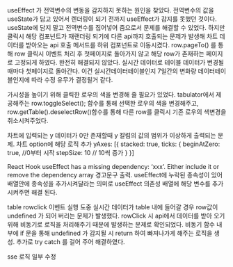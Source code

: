 useEffect 가 전역변수의 변동을 감지하지 못하는 원인을 찾았다.
전역변수의 값을 useState가 담고 있어서 렌더링이 되기 전까지 useEffect가 감지를 못했던 것이다.
useState에 담지 말고 전역변수를 집어넣어 줌으로서 문제를 해결할 수 있었다.
하지만 클릭시 해당 컴포넌트가 재랜더링 되기에 다른 api까지 호출되는 문제가 발생해 차트 데이터를 받아오는 api 호출 메서드를 하위 컴포넌트로 이동시켰다.
row.pageTo() 를 통해 row 클릭시 이벤트 처리 후 첫페이지로 돌아가지 않고 해당 row가 존재하는 페이지로 고정되게 하였다.
완전히 해결되지 않았다. 실시간 데이터로 테이블 데이터가 변경될때마다 첫페이지로 돌아간다.
이건 실시간데이터테이블인지 7일간의 변화량 데이터테이블인지에 따라 수정 유무가 결정될거 같다.

가시성을 높이기 위해 클릭한 로우의 색을 변경해 줄 필요가 있었다.
tabulator에서 제공해주는 row.toggleSelect(); 함수를 통해 선택한 로우의 색을 변경해주고, row.getTable().deselectRow()함수를 통해 다른 row를 클릭시 기존 로우의 색변경을 취소시켜주었다.

차트에 입력되는 y 데이터가 0만 존재할때 y 칼럼의 값의 범위가 이상하게 출력되는 문제.
차트 option에 해당 로직 추가
yAxes: [{
                stacked: true,
                ticks: {
                    beginAtZero: true, //0부터 시작
                    stepSize: 10 // 10씩 증가
                }
            }] 


React Hook useEffect has a missing dependency: ‘xxx’. Either include it or remove the dependency array 경고문구 출력.
 useEffect에 누락된 종속성이 있어 배열안에 종속성을 추가시켜달라는 의미로 useEffect 의존성 배열에 해당 변수를 추가시켜주면 해결 된다.

table rowclick 이벤트 실행 도중 실시간 데이터가 table 내에 들어갈 경우 row값이 undefined 가 되어 버리는 문제가 발생했다.
rowClick 시 api에서 데이터를 받아 오기 위해 비동기로 로직을 처리해주기 때문에 발생하는 문제로 확인되었다.
비동기 함수 내부에 if 문을 통해 undefined 가 감지될 시 return 하여 빠져나가게 해주는 로직을 생성.
추가로 try catch 를 걸어 주어 해결하였다.

sse 로직 일부 수정

